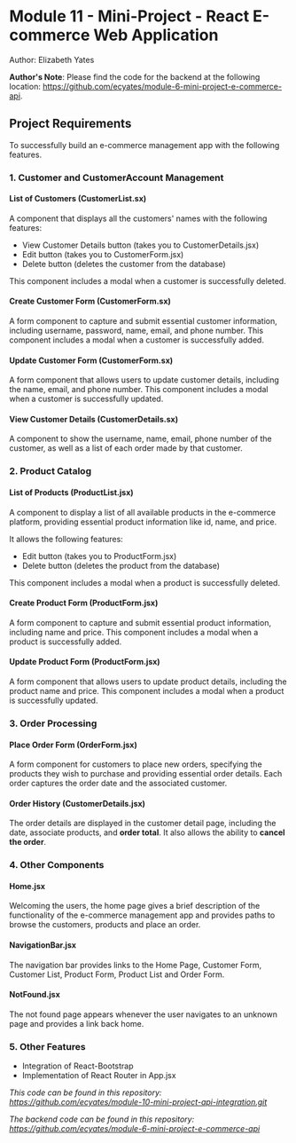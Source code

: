 # Module 11 - Mini-Project - React E-commerce Web Application
Author: Elizabeth Yates

**Author's Note**: Please find the code for the backend at the following location: https://github.com/ecyates/module-6-mini-project-e-commerce-api.

## Project Requirements
To successfully build an e-commerce management app with the following features.

### 1. Customer and CustomerAccount Management

#### List of Customers (CustomerList.sx)
A component that displays all the customers' names with the following features: 
- View Customer Details button (takes you to CustomerDetails.jsx)
- Edit button (takes you to CustomerForm.jsx)
- Delete button (deletes the customer from the database)

This component includes a modal when a customer is successfully deleted. 

#### Create Customer Form (CustomerForm.sx)
A form component to capture and submit essential customer information, including username, password, name, email, and phone number.
This component includes a modal when a customer is successfully added. 

#### Update Customer Form (CustomerForm.sx)
A form component that allows users to update customer details, including the name, email, and phone number.
This component includes a modal when a customer is successfully updated. 

#### View Customer Details (CustomerDetails.sx)
A component to show the username, name, email, phone number of the customer, as well as a list of each order made by that customer. 

### 2. Product Catalog

#### List of Products (ProductList.jsx)
A component to display a list of all available products in the e-commerce platform, providing essential product information like id, name, and price. 

It allows the following features: 
- Edit button (takes you to ProductForm.jsx)
- Delete button (deletes the product from the database)

This component includes a modal when a product is successfully deleted. 

#### Create Product Form (ProductForm.jsx)
A form component to capture and submit essential product information, including name and price.
This component includes a modal when a product is successfully added. 

#### Update Product Form (ProductForm.jsx)
A form component that allows users to update product details, including the product name and price.
This component includes a modal when a product is successfully updated. 

### 3. Order Processing

#### Place Order Form (OrderForm.jsx)
A form component for customers to place new orders, specifying the products they wish to purchase and providing essential order details. 
Each order captures the order date and the associated customer.

#### Order History (CustomerDetails.jsx)
The order details are displayed in the customer detail page, including the date, associate products, and **order total**. 
It also allows the ability to **cancel the order**. 

### 4. Other Components

#### Home.jsx
Welcoming the users, the home page gives a brief description of the functionality of the e-commerce management app and provides paths to browse the customers, products and place an order. 

#### NavigationBar.jsx
The navigation bar provides links to the Home Page, Customer Form, Customer List, Product Form, Product List and Order Form. 
 
 #### NotFound.jsx
 The not found page appears whenever the user navigates to an unknown page and provides a link back home. 

### 5. Other Features
- Integration of React-Bootstrap
- Implementation of React Router in App.jsx




*This code can be found in this repository:*
*https://github.com/ecyates/module-10-mini-project-api-integration.git*

*The backend code can be found in this repository:*
*https://github.com/ecyates/module-6-mini-project-e-commerce-api*